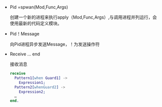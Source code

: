 - Pid =spwan(Mod,Func,Args) 
    
    创建一个新的进程来执行apply（Mod,Func,Args）,与调用进程并列运行，会使用最新的代码定义模块。
- Pid！Message 
    
    向Pid进程异步发送Message，！为发送操作符
- Receive … end 

    接收消息
    
    ```erlang
    receive
      Pattern1[when Guard1] ->
        Expression1;
      Pattern2[whenGuard2] ->
        Expression2;
      …
    end.
    ```